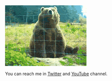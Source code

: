 ![bear](https://github.com/dev-oswld/dev-oswld/blob/master/bear.gif)

You can reach me in [Twitter](https://twitter.com/dev_oswld) and [YouTube](https://www.youtube.com/channel/UCEHSPYsMY2yZKqgCLnycqMQ) channel.
